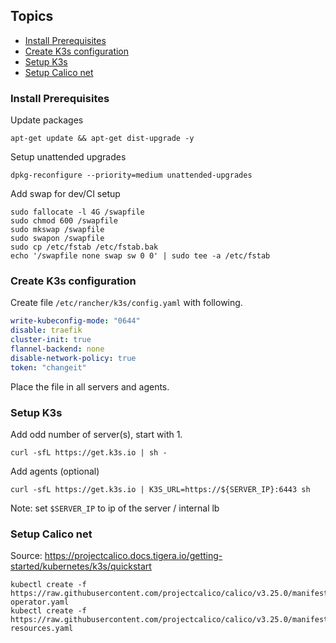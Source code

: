 ## Topics

- [Install Prerequisites](#install-prerequisites)
- [Create K3s configuration](#create-k3s-configuration)
- [Setup K3s](#setup-k3s)
- [Setup Calico net](#setup-calico-net)

### Install Prerequisites

Update packages

```shell
apt-get update && apt-get dist-upgrade -y
```

Setup unattended upgrades

```shell
dpkg-reconfigure --priority=medium unattended-upgrades
```

Add swap for dev/CI setup

```shell
sudo fallocate -l 4G /swapfile
sudo chmod 600 /swapfile
sudo mkswap /swapfile
sudo swapon /swapfile
sudo cp /etc/fstab /etc/fstab.bak
echo '/swapfile none swap sw 0 0' | sudo tee -a /etc/fstab
```

### Create K3s configuration

Create file `/etc/rancher/k3s/config.yaml` with following.

```yaml
write-kubeconfig-mode: "0644"
disable: traefik
cluster-init: true
flannel-backend: none
disable-network-policy: true
token: "changeit"
```

Place the file in all servers and agents.

### Setup K3s

Add odd number of server(s), start with 1.

```shell
curl -sfL https://get.k3s.io | sh -
```

Add agents (optional)

```shell
curl -sfL https://get.k3s.io | K3S_URL=https://${SERVER_IP}:6443 sh
```

Note: set `$SERVER_IP` to ip of the server / internal lb

### Setup Calico net

Source: https://projectcalico.docs.tigera.io/getting-started/kubernetes/k3s/quickstart

```shell
kubectl create -f https://raw.githubusercontent.com/projectcalico/calico/v3.25.0/manifests/tigera-operator.yaml
kubectl create -f https://raw.githubusercontent.com/projectcalico/calico/v3.25.0/manifests/custom-resources.yaml
```
